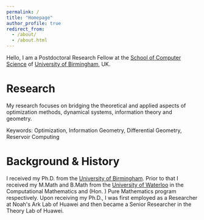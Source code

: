 ```yaml
---
permalink: /
title: "Homepage"
author_profile: true
redirect_from: 
  - /about/
  - /about.html
---
```


Hello, I am a Postdoctoral Research Fellow at the [School of Computer Science](https://www.birmingham.ac.uk/schools/computer-science) of [University of Birmingham](http://www.birmingham.ac.uk), UK. 

Research
======
My research focuses on bridging the theoretical and applied aspects of optimization methods,
dynamical systems, information theory and geometry.

Keywords: Optimization, Information Geometry, Differential Geometry, Reservoir Computing

Background & History
======
I received my Ph.D. from the [University of Birmingham](http://www.birmingham.ac.uk). Prior to that I received my M.Math and B.Math from the [University of Waterloo](https://uwaterloo.ca) in the Computational Mathematics and (Hon. ) Pure Mathematics program respectively. Upon receiving my Ph.D., I was first employed as a Researcher at Noah's Ark Lab of Huawei and then became a Senior Researcher in the Theory Lab of Huawei. 